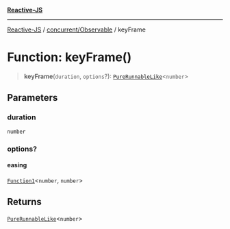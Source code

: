 [**Reactive-JS**](../../../README.md)

***

[Reactive-JS](../../../README.md) / [concurrent/Observable](../README.md) / keyFrame

# Function: keyFrame()

> **keyFrame**(`duration`, `options`?): [`PureRunnableLike`](../../interfaces/PureRunnableLike.md)\<`number`\>

## Parameters

### duration

`number`

### options?

#### easing

[`Function1`](../../../functions/type-aliases/Function1.md)\<`number`, `number`\>

## Returns

[`PureRunnableLike`](../../interfaces/PureRunnableLike.md)\<`number`\>
